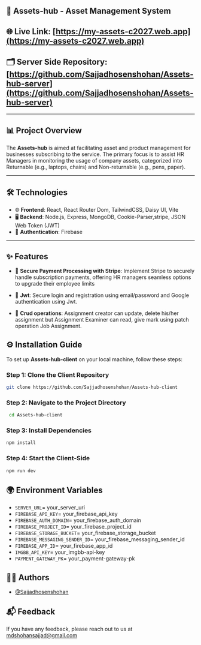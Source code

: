 
## 🚀 Assets-hub - Asset Management System

## 🌐 Live Link: [https://my-assets-c2027.web.app](https://my-assets-c2027.web.app)

## 🗂️ Server Side Repository: [https://github.com/Sajjadhosenshohan/Assets-hub-server](https://github.com/Sajjadhosenshohan/Assets-hub-server)

---

## 📊 Project Overview

The **Assets-hub** is aimed at facilitating asset and product management for businesses subscribing to the service. The primary focus is to assist HR Managers in monitoring the usage of company assets, categorized into Returnable (e.g., laptops, chairs) and Non-returnable (e.g., pens, paper).

---

  ## 🛠 Technologies

- 🌐 **Frontend**: React, React Router Dom, TailwindCSS, Daisy UI, Vite
- 🖥️ **Backend**: Node.js, Express, MongoDB, Cookie-Parser,stripe, JSON Web Token (JWT)
- 🔐 **Authentication**: Firebase

---

## ✨ Features

- 📝 **Secure Payment Processing with Stripe**: Implement Stripe to securely handle subscription payments, offering HR managers seamless options to upgrade their employee limits

-  📝 **Jwt**: Secure login and registration using email/password and Google authentication using Jwt.

-  📝 **Crud operations**: Assignment creator can update, delete his/her assignment but Assignment Examiner can  read, give mark using patch operation Job Assignment.



## ⚙️ Installation Guide
To set up **Assets-hub-client** on your local machine, follow these steps:

### Step 1: Clone the Client Repository
```bash
git clone https://github.com/Sajjadhosenshohan/Assets-hub-client
```

### Step 2: Navigate to the Project Directory
```bash
 cd Assets-hub-client
```

### Step 3: Install Dependencies
```bash
npm install
```

### Step 4: Start the Client-Side
```bash
npm run dev
```

## 🌍 Environment Variables

- `SERVER_URL`= your_server_uri
- `FIREBASE_API_KEY`= your_firebase_api_key
- `FIREBASE_AUTH_DOMAIN`= your_firebase_auth_domain
- `FIREBASE_PROJECT_ID`= your_firebase_project_id
- `FIREBASE_STORAGE_BUCKET`= your_firebase_storage_bucket
- `FIREBASE_MESSAGING_SENDER_ID`= your_firebase_messaging_sender_id
- `FIREBASE_APP_ID`= your_firebase_app_id
- `IMGBB_API_KEY`= your_imgbb-api-key
- `PAYMENT_GATEWAY_PK`= your_payment-gateway-pk


## 👨‍💻 Authors

- [@Sajjadhosenshohan](https://github.com/Sajjadhosenshohan)


## 📬 Feedback

If you have any feedback, please reach out to us at mdshohansajjad@gmail.com

